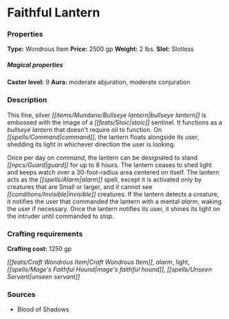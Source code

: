 ﻿---
Title: "Faithful Lantern"
Type: "Wondrous Item"
Price: "2500 gp"
Weight: "2 lbs."
Slot: "Slotless"
Caster level: "9"
Aura: "moderate abjuration, moderate conjuration"
Description: |
  "This fine, silver bullseye lantern is embossed with the image of a stoic sentinel. It functions as a bullseye lantern that doesn't require oil to function. On command, the lantern floats alongside its user, shedding its light in whichever direction the user is looking.
  Once per day on command, the lantern can be designated to stand guard for up to 8 hours. The lantern ceases to shed light and keeps watch over a 30-foot-radius area centered on itself. The lantern acts as the _alarm_ spell, except it is activated only by creatures that are Small or larger, and it cannot see invisible creatures. If the lantern detects a creature, it notifies the user that commanded the lantern with a mental alarm, waking the user if necessary. Once the lantern notifies its user, it shines its light on the intruder until commanded to stop."
Crafting cost: "1250 gp"
Sources: "['Blood of Shadows']"
---

# Faithful Lantern

### Properties

**Type:** Wondrous Item **Price:** 2500 gp **Weight:** 2 lbs. **Slot:** Slotless

##### Magical properties

**Caster level:** 9 **Aura:** moderate abjuration, moderate conjuration

### Description

This fine, silver _[[items/Mundane/Bullseye lantern|bullseye lantern]]_ is embossed with the image of a _[[feats/Stoic|stoic]]_ sentinel. It functions as a _bullseye lantern_ that doesn't require oil to function. On _[[spells/Command|command]]_, the lantern floats alongside its user, shedding its light in whichever direction the user is looking.

Once per day on _command_, the lantern can be designated to stand _[[npcs/Guard|guard]]_ for up to 8 hours. The lantern ceases to shed light and keeps watch over a 30-foot-radius area centered on itself. The lantern acts as the _[[spells/Alarm|alarm]]_ spell, except it is activated only by creatures that are Small or larger, and it cannot see _[[conditions/Invisible|invisible]]_ creatures. If the lantern detects a creature, it notifies the user that commanded the lantern with a mental _alarm_, waking the user if necessary. Once the lantern notifies its user, it shines its light on the intruder until commanded to stop.

### Crafting requirements

**Crafting cost:** 1250 gp

_[[feats/Craft Wondrous Item|Craft Wondrous Item]]_, _alarm_, light, _[[spells/Mage's Faithful Hound|mage's faithful hound]]_, _[[spells/Unseen Servant|unseen servant]]_

### Sources

* Blood of Shadows